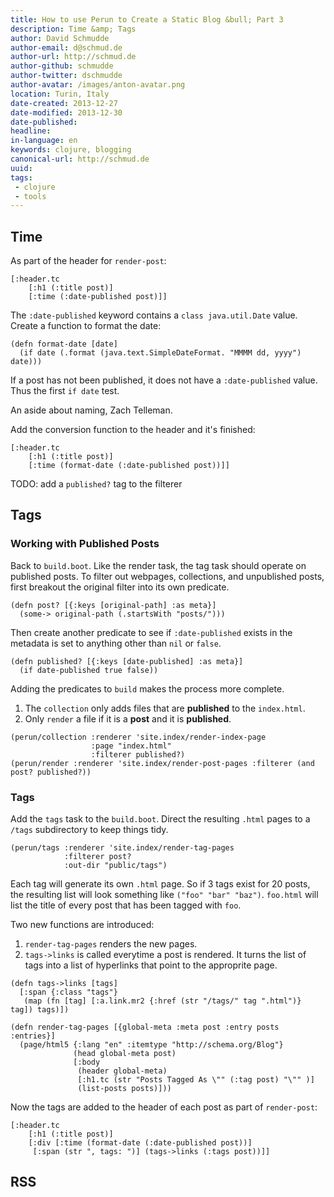 ```yaml
---
title: How to use Perun to Create a Static Blog &bull; Part 3
description: Time &amp; Tags
author: David Schmudde
author-email: d@schmud.de
author-url: http://schmud.de
author-github: schmudde
author-twitter: dschmudde
author-avatar: /images/anton-avatar.png
location: Turin, Italy
date-created: 2013-12-27
date-modified: 2013-12-30
date-published:
headline:
in-language: en
keywords: clojure, blogging
canonical-url: http://schmud.de
uuid:
tags:
 - clojure
 - tools
---
```



## Time

As part of the header for `render-post`:

```
[:header.tc
    [:h1 (:title post)]
    [:time (:date-published post)]]
```

The `:date-published` keyword contains a `class java.util.Date` value. Create a function to format the date:

```
(defn format-date [date]
  (if date (.format (java.text.SimpleDateFormat. "MMMM dd, yyyy") date)))
```

If a post has not been published, it does not have a `:date-published` value. Thus the first `if date` test.

An aside about naming, Zach Telleman.

Add the conversion function to the header and it's finished:

```
[:header.tc
    [:h1 (:title post)]
    [:time (format-date (:date-published post))]]
```

TODO: add a `published?` tag to the filterer

## Tags

### Working with Published Posts

Back to `build.boot`. Like the render task, the tag task should operate on published posts. To filter out webpages, collections, and unpublished posts, first breakout the original filter into its own predicate.

```
(defn post? [{:keys [original-path] :as meta}]
  (some-> original-path (.startsWith "posts/")))
```

Then create another predicate to see if `:date-published` exists in the metadata is set to anything other than `nil` or `false`.

```
(defn published? [{:keys [date-published] :as meta}]
  (if date-published true false))
```

Adding the predicates to `build` makes the process more complete.

1. The `collection` only adds files that are **published** to the `index.html`.
2. Only `render` a file if it is a **post** and it is **published**.

```
(perun/collection :renderer 'site.index/render-index-page
                  :page "index.html"
                  :filterer published?)
(perun/render :renderer 'site.index/render-post-pages :filterer (and post? published?))
```

### Tags

Add the `tags` task to the `build.boot`. Direct the resulting `.html` pages to a `/tags` subdirectory to keep things tidy.

```
(perun/tags :renderer 'site.index/render-tag-pages
            :filterer post?
            :out-dir "public/tags")
```

Each tag will generate its own `.html` page. So if 3 tags exist for 20 posts, the resulting list will look something like `("foo" "bar" "baz")`. `foo.html` will list the title of every post that has been tagged with `foo`.

Two new functions are introduced:

1. `render-tag-pages` renders the new pages.
2. `tags->links` is called everytime a post is rendered. It turns the list of tags into a list of hyperlinks that point to the approprite page.

```
(defn tags->links [tags]
  [:span {:class "tags"}
   (map (fn [tag] [:a.link.mr2 {:href (str "/tags/" tag ".html")} tag]) tags)])

(defn render-tag-pages [{global-meta :meta post :entry posts :entries}]
  (page/html5 {:lang "en" :itemtype "http://schema.org/Blog"}
              (head global-meta post)
              [:body
               (header global-meta)
               [:h1.tc (str "Posts Tagged As \"" (:tag post) "\"" )]
               (list-posts posts)]))
```

Now the tags are added to the header of each post as part of `render-post`:

```
[:header.tc
    [:h1 (:title post)]
    [:div [:time (format-date (:date-published post))]
     [:span (str ", tags: ")] (tags->links (:tags post))]]
```

## RSS
